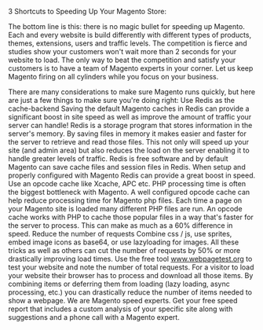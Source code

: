 3 Shortcuts to Speeding Up Your Magento Store:

The bottom line is this: there is no magic bullet for speeding up Magento. Each and every website is build differently with different types of products, themes, extensions, users and traffic levels. The competition is fierce and studies show your customers won't wait more than 2 seconds for your website to load. The only way to beat the competition and satisfy your customers is to have a team of Magento experts in your corner. Let us keep Magento firing on all cylinders while you focus on your business.

There are many considerations to make sure Magento runs quickly, but here are just a few things to make sure you're doing right:
Use Redis as the cache-backend
Saving the default Magento caches in Redis can provide a significant boost in site speed as well as improve the amount of traffic your server can handle!
Redis is a storage program that stores information in the server's memory. By saving files in memory it makes easier and faster for the server to retrieve and read those files. This not only will speed up your site (and admin area) but also reduces the load on the server enabling it to handle greater levels of traffic. Redis is free software and by default Magento can save cache files and session files in Redis. When setup and properly configured with Magento Redis can provide a great boost in speed.
Use an opcode cache like Xcache, APC etc.
PHP processing time is often the biggest bottleneck with Magento. A well configured opcode cache can help reduce processing time for Magento php files.
Each time a page on your Magento site is loaded many different PHP files are run. An opcode cache works with PHP to cache those popular files in a way that's faster for the server to process. This can make as much as a 60% difference in speed.
Reduce the number of requests
Combine css / js, use sprites, embed image icons as base64, or use lazyloading for images. All these tricks as well as others can cut the number of requests by 50% or more drastically improving load times.
Use the free tool www.webpagetest.org to test your website and note the number of total requests. For a visitor to load your website their browser has to process and download all those items. By combining items or deferring them from loading (lazy loading, async processing, etc.) you can drastically reduce the number of items needed to show a webpage.
We are Magento speed experts. Get your free speed report that includes a custom analysis of your specific site along with suggestions and a phone call with a Magento expert.
